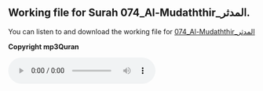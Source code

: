 
## Working file for Surah 074_Al-Mudaththir_المدثر.

You can listen to and download the working file for [074_Al-Mudaththir_المدثر](https://server13.mp3quran.net/husr/074.mp3)

**Copyright mp3Quran**

<audio controls src="https://server13.mp3quran.net/husr/074.mp3"></audio>

